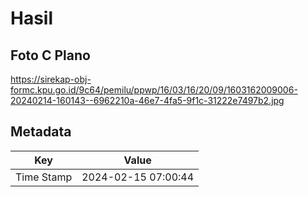 # Hasil

## Foto C Plano

https://sirekap-obj-formc.kpu.go.id/9c64/pemilu/ppwp/16/03/16/20/09/1603162009006-20240214-160143--6962210a-46e7-4fa5-9f1c-31222e7497b2.jpg


## Metadata

| Key        | Value               |
| ---------- | ------------------- |
| Time Stamp | 2024-02-15 07:00:44 |



